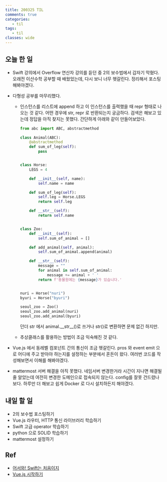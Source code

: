 ```yaml
---
title: 200325 TIL
comments: true
categories:
   - til
tags:
   - til
classes: wide
---
```

## 오늘 한 일
- Swift 강의에서 Overflow 연산자 강의를 듣던 중 2의 보수법에서 갑자기 막혔다. 오래전 이산수학 공부할 때 배웠었는데, 다시 보니 너무 헷갈린다. 정리해서 포스팅 해봐야겠다.

- 다형성 공부를 마무리했다. 

  - 인스턴스를 리스트에 append 하고 이 인스턴스를 출력했을 때 repr 형태로 나오는 것 같다. 어떤 경우에 str, repr 로 반환되는지 궁금하다. 검색은 해보고 있는데 정답을 아직 찾지는 못했다. 간단하게 아래와 같이 만들어보았다.

    ```python
    from abc import ABC, abstractmethod
    
    class Animal(ABC):
        @abstractmethod
        def sum_of_leg(self):
            pass
    
    
    class Horse:
        LEGS = 4
    
        def __init__(self, name):
            self.name = name
    
        def sum_of_leg(self):
            self.leg = Horse.LEGS
            return self.leg
    
        def __str__(self):
            return self.name
    
    
    class Zoo:
        def __init__(self):
            self.sum_of_animal = []
    
        def add_animal(self, animal):
            self.sum_of_animal.append(animal)
    
        def __str__(self):
            message = ""
            for animal in self.sum_of_animal:
                message += animal + ' '
            return f'동물원에는 {message}가 있습니다.'
    
    
    nuri = Horse("nuri")
    byuri = Horse("byuri")
    
    seoul_zoo = Zoo()
    seoul_zoo.add_animal(nuri)
    seoul_zoo.add_animal(byuri)
    
    ```

    던더 str 에서 animal.\_\_str\_\_()로 쓰거나 str()로 변환하면 문제 없긴 하지만.

  - 추상클래스를 활용하는 방법이 조금 익숙해진 것 같다. 

- Vue.js 에서 동레벨 컴포넌트 간의 통신이 조금 헷갈린다. pros 와 event emit 으로 어디에 주고 받아야 하는지를 설정하는 부분에서 혼돈이 왔다. 여러번 코드를 작성해보면서 이해를 해봐야겠다.

- mattermost 서버 해결을 아직 못했다. 네임서버 변경한거라 시간이 지나면 해결될 줄 알았는데 여전히 변경한 도메인으로 접속되지 않는다. config를 잘못 건드렸나보다. 하루만 더 해보고 쉽게 Docker 로 다시 설치하든지 해야겠다.

## 내일 할 일

- 2의 보수법 포스팅하기
- Vue.js 라우터, HTTP 통신 라이브러리 학습하기
- Swift 고급 operator 학습하기
- python 으로 SOLID 학습하기
- mattermost 설정하기


## Ref
- [어서와! Swift는 처음이지](https://programmers.co.kr/learn/courses/9873)
- [Vue.js 시작하기](https://www.inflearn.com/course/Age-of-Vuejs)

